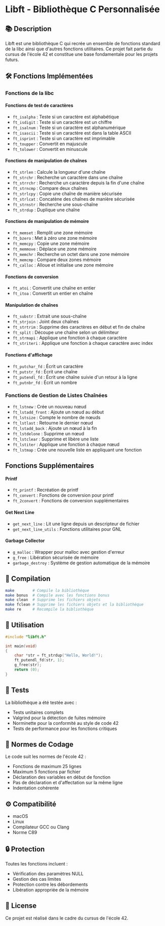 # Libft - Bibliothèque C Personnalisée

## 📚 Description

Libft est une bibliothèque C qui recrée un ensemble de fonctions standard de la libc ainsi que d'autres fonctions utilitaires. Ce projet fait partie du cursus de l'école 42 et constitue une base fondamentale pour les projets futurs.

## 🛠️ Fonctions Implémentées

### Fonctions de la libc

#### Fonctions de test de caractères
- `ft_isalpha` : Teste si un caractère est alphabétique
- `ft_isdigit` : Teste si un caractère est un chiffre
- `ft_isalnum` : Teste si un caractère est alphanumérique
- `ft_isascii` : Teste si un caractère est dans la table ASCII
- `ft_isprint` : Teste si un caractère est imprimable
- `ft_toupper` : Convertit en majuscule
- `ft_tolower` : Convertit en minuscule

#### Fonctions de manipulation de chaînes
- `ft_strlen` : Calcule la longueur d'une chaîne
- `ft_strchr` : Recherche un caractère dans une chaîne
- `ft_strrchr` : Recherche un caractère depuis la fin d'une chaîne
- `ft_strncmp` : Compare deux chaînes
- `ft_strlcpy` : Copie une chaîne de manière sécurisée
- `ft_strlcat` : Concatène des chaînes de manière sécurisée
- `ft_strnstr` : Recherche une sous-chaîne
- `ft_strdup` : Duplique une chaîne

#### Fonctions de manipulation de mémoire
- `ft_memset` : Remplit une zone mémoire
- `ft_bzero` : Met à zéro une zone mémoire
- `ft_memcpy` : Copie une zone mémoire
- `ft_memmove` : Déplace une zone mémoire
- `ft_memchr` : Recherche un octet dans une zone mémoire
- `ft_memcmp` : Compare deux zones mémoire
- `ft_calloc` : Alloue et initialise une zone mémoire

#### Fonctions de conversion
- `ft_atoi` : Convertit une chaîne en entier
- `ft_itoa` : Convertit un entier en chaîne

#### Manipulation de chaînes
- `ft_substr` : Extrait une sous-chaîne
- `ft_strjoin` : Joint deux chaînes
- `ft_strtrim` : Supprime des caractères en début et fin de chaîne
- `ft_split` : Découpe une chaîne selon un délimiteur
- `ft_strmapi` : Applique une fonction à chaque caractère
- `ft_striteri` : Applique une fonction à chaque caractère avec index

#### Fonctions d'affichage
- `ft_putchar_fd` : Écrit un caractère
- `ft_putstr_fd` : Écrit une chaîne
- `ft_putendl_fd` : Écrit une chaîne suivie d'un retour à la ligne
- `ft_putnbr_fd` : Écrit un nombre

### Fonctions de Gestion de Listes Chaînées

- `ft_lstnew` : Crée un nouveau nœud
- `ft_lstadd_front` : Ajoute un nœud au début
- `ft_lstsize` : Compte le nombre de nœuds
- `ft_lstlast` : Retourne le dernier nœud
- `ft_lstadd_back` : Ajoute un nœud à la fin
- `ft_lstdelone` : Supprime un nœud
- `ft_lstclear` : Supprime et libère une liste
- `ft_lstiter` : Applique une fonction à chaque nœud
- `ft_lstmap` : Crée une nouvelle liste en appliquant une fonction

## Fonctions Supplémentaires

#### Printf
- `ft_printf` : Recréation de printf
- `ft_convert` : Fonctions de conversion pour printf
- `ft_2convert` : Fonctions de conversion supplémentaires

#### Get Next Line
- `get_next_line` : Lit une ligne depuis un descripteur de fichier
- `get_next_line_utils` : Fonctions utilitaires pour GNL

#### Garbage Collector
- `g_malloc` : Wrapper pour malloc avec gestion d'erreur
- `g_free` : Libération sécurisée de mémoire
- `garbage_destroy` : Système de gestion automatique de la mémoire

## 🚀 Compilation

```bash
make        # Compile la bibliothèque
make bonus  # Compile avec les fonctions bonus
make clean  # Supprime les fichiers objets
make fclean # Supprime les fichiers objets et la bibliothèque
make re     # Recompile la bibliothèque
```

## 📖 Utilisation

```c
#include "libft.h"

int main(void)
{
    char *str = ft_strdup("Hello, World!");
    ft_putendl_fd(str, 1);
    g_free(str);
    return (0);
}
```

## 🧪 Tests

La bibliothèque a été testée avec :
- Tests unitaires complets
- Valgrind pour la détection de fuites mémoire
- Norminette pour la conformité au style de code 42
- Tests de performance pour les fonctions critiques

## 📝 Normes de Codage

Le code suit les normes de l'école 42 :
- Fonctions de maximum 25 lignes
- Maximum 5 fonctions par fichier
- Déclaration des variables en début de fonction
- Pas de déclaration et d'affectation sur la même ligne
- Indentation cohérente

## ⚙️ Compatibilité

- macOS
- Linux
- Compilateur GCC ou Clang
- Norme C89

## 🔒 Protection

Toutes les fonctions incluent :
- Vérification des paramètres NULL
- Gestion des cas limites
- Protection contre les débordements
- Libération appropriée de la mémoire

## 📜 License

Ce projet est réalisé dans le cadre du cursus de l'école 42.
